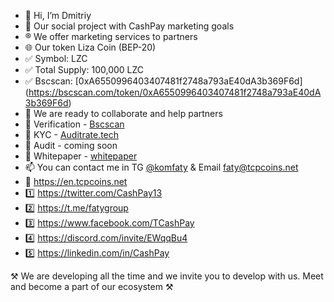 - 👋 Hi, I’m Dmitriy
- 👀 Our social project with CashPay marketing goals
- ®️ We offer marketing services to partners
- 🌐 Our token Liza Coin (BEP-20)
- ✅ Symbol: LZC
- ✅ Total Supply: 100,000 LZC
- ✅ Bscscan: [0xA6550996403407481f2748a793aE40dA3b369F6d] (https://bscscan.com/token/0xA6550996403407481f2748a793aE40dA3b369F6d)
- 💞️ We are ready to collaborate and help partners
- 💠 Verification - [Bscscan](https://bscscan.com/token/0xA6550996403407481f2748a793aE40dA3b369F6d)
- 💠 KYC - [Auditrate.tech](https://auditrate.tech/certificate/certificate_Liza_Coin.html)
- 💠 Audit - coming soon
- 💠 Whitepaper - [whitepaper](https://tcpcoins.net/whitepaper)
- 📫 You can contact me in TG [@komfaty](https://t.me/komfaty) & Email faty@tcpcoins.net
- 🔰 https://en.tcpcoins.net
- 1️⃣ https://twitter.com/CashPay13
- 2️⃣ https://t.me/fatygroup
- 3️⃣ https://www.facebook.com/TCashPay
- 4️⃣ https://discord.com/invite/EWqqBu4
- 5️⃣ https://linkedin.com/in/CashPay

⚒ We are developing all the time and we invite you to develop with us. Meet and become a part of our ecosystem ⚒

<!---
faty007/faty007 is a ✨ special ✨ repository because its `README.md` (this file) appears on your GitHub profile.
You can click the Preview link to take a look at your changes.
--->
